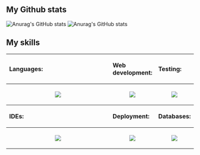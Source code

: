 ## My Github stats
![Anurag's GitHub stats](https://github-readme-stats-sigma-five.vercel.app/api?username=FrancescoMazzitelli&count_private=true&show_icons=true&theme=gruvbox&line_height=40)
![Anurag's GitHub stats](https://github-readme-stats-sigma-five.vercel.app/api/top-langs/?username=FrancescoMazzitelli&theme=gruvbox&langs_count=8&hide=css&count_private=true&show_icons=true&line_height=40)


## My skills

<table style="border:auto;margin-left:auto;margin-right:auto;">
  <tr>
    <th style="width:300px">
      <p align="left">Languages: </p>
    </th>
    <th style="width:">
      <p align="left">Web development:</p>
    </th>
    <th>
      <p align="left">Testing:</p>
    </th>
  </tr>
  <tr>
    <th>
      <p align="center">
        <a href="https://skillicons.dev">
          <img src="https://skillicons.dev/icons?i=java,py,c,cpp,cs,r,dart" class="images"/>
        </a>
      </p>
    </th>
    <th>
      <p align="center">
        <a href="https://skillicons.dev">
          <img src="https://skillicons.dev/icons?i=js,html,css,flutter" class="images"/>
        </a>
      </p>
    </th>
    <th>
      <p align="center">
        <a href="https://skillicons.dev">
          <img src="https://skillicons.dev/icons?i=gherkin,selenium,githubactions" class="images"/>
        </a>
      </p>
    </th>
  </tr>
  <tr>
    <th>
      <p align="left">IDEs:</p>
    </th>
    <th>
      <p align="left">Deployment:</p>
    </th>
    <th>
      <p align="left">Databases:</p>
    </th>
  </tr>
  <tr>
    <th>
      <p align="center">
        <a href="https://skillicons.dev">
          <img src="https://skillicons.dev/icons?i=vscode,visualstudio,eclipse,idea,unity,androidstudio" class="images"/>
        </a>
      </p>
    </th>
    <th>
      <p align="center">
        <a href="https://skillicons.dev">
          <img src="https://skillicons.dev/icons?i=docker,kubernetes,github" class="images"/>
        </a>
      </p>
    </th>
    <th>
      <p align="center">
        <a href="https://skillicons.dev">
          <img src="https://skillicons.dev/icons?i=mongo,mysql,redis" class="images"/>
        </a>
      </p>
    </th>
  </tr>
</table>
